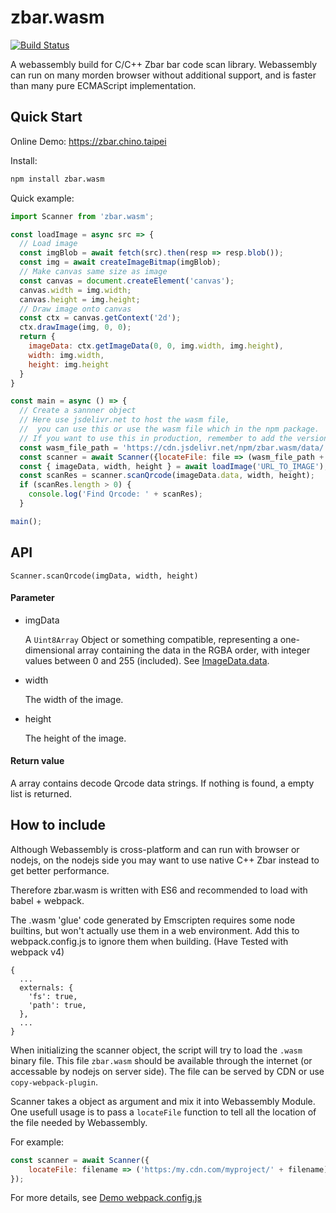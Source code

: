 # zbar.wasm

[![Build Status](https://travis-ci.com/samsam2310/zbar.wasm.svg?branch=master)](https://travis-ci.com/samsam2310/zbar.wasm)

A webassembly build for C/C++ Zbar bar code scan library.
Webassembly can run on many morden browser without additional support, and is faster than many pure ECMAScript implementation.


## Quick Start

Online Demo: https://zbar.chino.taipei

Install:
``` bash
npm install zbar.wasm
```

Quick example:

``` javascript
import Scanner from 'zbar.wasm';

const loadImage = async src => {
  // Load image
  const imgBlob = await fetch(src).then(resp => resp.blob());
  const img = await createImageBitmap(imgBlob);
  // Make canvas same size as image
  const canvas = document.createElement('canvas');
  canvas.width = img.width;
  canvas.height = img.height;
  // Draw image onto canvas
  const ctx = canvas.getContext('2d');
  ctx.drawImage(img, 0, 0);
  return {
  	imageData: ctx.getImageData(0, 0, img.width, img.height),
  	width: img.width,
  	height: img.height
  }
}

const main = async () => {
  // Create a sannner object
  // Here use jsdelivr.net to host the wasm file,
  //  you can use this or use the wasm file which in the npm package.
  // If you want to use this in production, remember to add the version tag.
  const wasm_file_path = 'https://cdn.jsdelivr.net/npm/zbar.wasm/data/';
  const scanner = await Scanner({locateFile: file => (wasm_file_path + file)});
  const { imageData, width, height } = await loadImage('URL_TO_IMAGE');
  const scanRes = scanner.scanQrcode(imageData.data, width, height);
  if (scanRes.length > 0) {
  	console.log('Find Qrcode: ' + scanRes);
  }

main();
```


## API

`Scanner.scanQrcode(imgData, width, height)`

#### Parameter

* imgData

	A `Uint8Array` Object or something compatible, representing a one-dimensional array containing the data in the RGBA order, with integer values between 0 and 255 (included). See [ImageData.data](https://developer.mozilla.org/en-US/docs/Web/API/ImageData/data).
* width

	The width of the image.
* height

	The height of the image.

#### Return value

A array contains decode Qrcode data strings. If nothing is found, a empty list is returned.


## How to include

Although Webassembly is cross-platform and can run with browser or nodejs, on the nodejs side you may want to use native C++ Zbar instead to get better performance.

Therefore zbar.wasm is written with ES6 and recommended to load with babel + webpack.

The .wasm 'glue' code generated by Emscripten requires some node builtins, but won't actually use them in a web environment. Add this to webpack.config.js to ignore them when building. (Have Tested with webpack v4)

```
{
  ...
  externals: {
    'fs': true,
    'path': true,
  },
  ...
}
```

When initializing the scanner object, the script will try to load the `.wasm` binary file. This file `zbar.wasm` should be available through the internet (or accessable by nodejs on server side). The file can be served by CDN or use `copy-webpack-plugin`.

Scanner takes a object as argument and mix it into Webassembly Module. One usefull usage is to pass a `locateFile` function to tell all the location of the file needed by Webassembly.

For example:

``` javascript
const scanner = await Scanner({
	locateFile: filename => ('https:/my.cdn.com/myproject/' + filename)
});
```

For more details, see [Demo webpack.config.js](https://github.com/samsam2310/zbar.wasm/blob/gh-pages/webpack.config.js)

